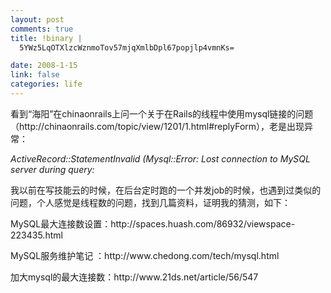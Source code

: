 ```yaml
--- 
layout: post
comments: true
title: !binary |
  5YWz5LqOTXlzcWznmoTov57mjqXmlbDpl67popjlp4vmnKs=

date: 2008-1-15
link: false
categories: life
---
```

<p>看到&ldquo;海阳&rdquo;在chinaonrails上问一个关于在Rails的线程中使用mysql链接的问题（http://chinaonrails.com/topic/view/1201/1.html#replyForm），老是出现异常：</p>
<p><em>ActiveRecord::StatementInvalid (Mysql::Error: Lost connection to MySQL server during query: </em></p>
<p>我以前在写技能云的时候，在后台定时跑的一个并发job的时候，也遇到过类似的问题，个人感觉是线程数的问题，找到几篇资料，证明我的猜测，如下：</p>
<p>MySQL最大连接数设置：http://spaces.huash.com/86932/viewspace-223435.html</p>
<p>MySQL服务维护笔记 ：http://www.chedong.com/tech/mysql.html</p>
<p>加大mysql的最大连接数：http://www.21ds.net/article/56/547</p>
